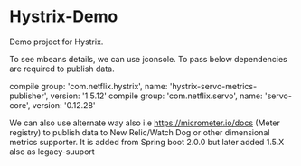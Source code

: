 # Hystrix-Demo
Demo project for Hystrix.

To see mbeans details, we can use jconsole. To pass below dependencies are required to publish data.

compile group: 'com.netflix.hystrix', name: 'hystrix-servo-metrics-publisher', version: '1.5.12' compile group: 'com.netflix.servo', name: 'servo-core', version: '0.12.28'

We can also use alternate way also i.e https://micrometer.io/docs (Meter registry) to publish data to New Relic/Watch Dog or other dimensional metrics supporter. It is added from Spring boot 2.0.0 but later added 1.5.X also as legacy-suuport

